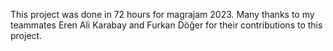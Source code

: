 This project was done in 72 hours for magrajam 2023. Many thanks to my teammates Eren Ali Karabay and Furkan Döğer for their contributions to this project.
